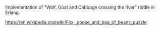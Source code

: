 Implementation of "Wolf, Goat and Cabbage crossing the river" riddle in Erlang.

https://en.wikipedia.org/wiki/Fox,_goose_and_bag_of_beans_puzzle
